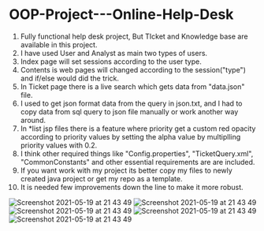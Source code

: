 # OOP-Project---Online-Help-Desk

1. Fully functional help desk project, But TIcket and Knowledge base are available in this project.
2. I have used User and Analyst as main two types of users.
3. Index page will set sessions according to the user type.
4. Contents is web pages will changed according to the session("type") and if/else would did the trick.
5. In Ticket page there is a live search which gets data from "data.json" file.
6. I used to get json format data from the query in json.txt, and I had to copy data from sql query to json file manually or work another way around.
7. In *list jsp files there is a feature where priority get a custom red opacity according to priority values by setting the alpha value by multiplling priority values with 0.2.
8. I think other required things like "Config.properties", "TicketQuery.xml", "CommonConstants" and other essential requirements are are included.
9. If you want work with my project its better copy my files to newly created java project or get my repo as a template.
10. It is needed few improvements down the line to make it more robust.


![Screenshot 2021-05-19 at 21 43 49](https://user-images.githubusercontent.com/72795289/118849447-610e0200-b8ed-11eb-82f7-40425c8cc28b.png)
![Screenshot 2021-05-19 at 21 43 49](https://user-images.githubusercontent.com/72795289/118849447-610e0200-b8ed-11eb-82f7-40425c8cc28b.png)
![Screenshot 2021-05-19 at 21 43 49](https://user-images.githubusercontent.com/72795289/118849447-610e0200-b8ed-11eb-82f7-40425c8cc28b.png)
![Screenshot 2021-05-19 at 21 43 49](https://user-images.githubusercontent.com/72795289/118849447-610e0200-b8ed-11eb-82f7-40425c8cc28b.png)
![Screenshot 2021-05-19 at 21 43 49](https://user-images.githubusercontent.com/72795289/118849447-610e0200-b8ed-11eb-82f7-40425c8cc28b.png)
